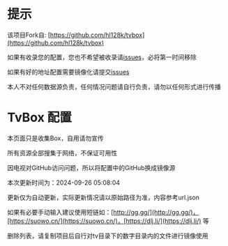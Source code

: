 # 提示

该项目Fork自: [https://github.com/hl128k/tvbox](https://github.com/hl128k/tvbox)

如果有收录您的配置，您也不希望被收录请[issues](https://github.com/huxuanming/tvbox-config/issues)，必将第一时间移除

如果有好的地址配置需要镜像化请提交[issues](https://github.com/huxuanming/tvbox-config/issues)

本人不对任何数据源负责，任何情况问题请自行负责，请勿以任何形式进行传播

# TvBox 配置

本页面只是收集Box，自用请勿宣传

所有资源全部搜集于网络，不保证可用性

因电视对GitHub访问问题，所以将配置中的GitHub换成镜像源

本次更新时间为：2024-09-26 05:08:04

更新仅为自动更新，实际更新情况请以原始路径为准，内容参考url.json

如果有必要手动输入建议使用短链如：[http://gg.gg/](http://gg.gg/)，[https://suowo.cn/](https://suowo.cn/)，[https://dlj.li/](https://dlj.li/) 等

删除列表，请复制项目后自行对tv目录下的数字目录内的文件进行镜像使用

